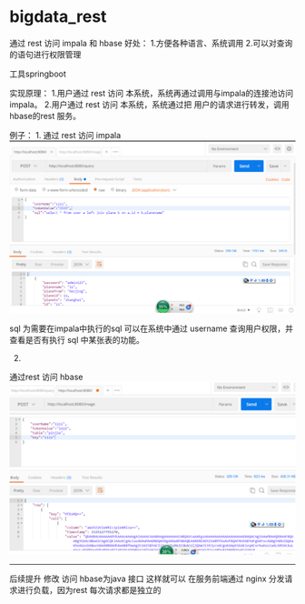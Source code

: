 # bigdata_rest

通过 rest 访问 impala 和 hbase
好处：
1.方便各种语言、系统调用
2.可以对查询的语句进行权限管理

工具springboot

实现原理：
1.用户通过 rest 访问 本系统，系统再通过调用与impala的连接池访问 impala。
2.用户通过 rest 访问 本系统，系统通过把 用户的请求进行转发，调用hbase的rest 服务。


例子：
1.
通过 rest 访问 impala
![Alt text](https://github.com/liuche20083736/bigdata_rest/blob/master/screenshot/impala_sql.png)

sql 为需要在impala中执行的sql
可以在系统中通过 username 查询用户权限，并查看是否有执行 sql 中某张表的功能。

2.
通过rest 访问 hbase
![Alt text](https://github.com/liuche20083736/bigdata_rest/blob/master/screenshot/hbase_queryall.png)



----

后续提升  修改 访问 hbase为java 接口
这样就可以 在服务前端通过 nginx 分发请求进行负载，因为rest 每次请求都是独立的